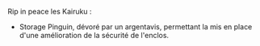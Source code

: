 Rip in peace les Kairuku :
- Storage Pinguin, dévoré par un argentavis, permettant la mis en place d'une amélioration de la sécurité de l'enclos.